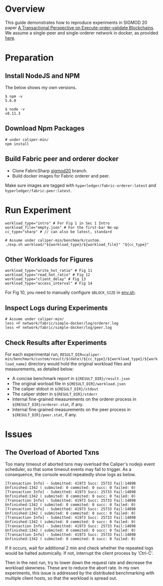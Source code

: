 # Overview
This guide demonstrates how to reproduce experiments in SIGMOD 20 paper [A Transactional Perspective on Execute-order-validate Blockchains](https://dl.acm.org/doi/pdf/10.1145/3318464.3389693?casa_token=mDXF6kWKwNwAAAAA:4bbkxngYNKRuJbjvHGmFT1RcYzwbAJsOKJ_5t0MINsrKTIDPFdqYDjURsY1cbWYV3QkhRBhZvPqyxVw).
We assume a single-peer and single-orderer network in docker, as provided [here](../../network/fabric/simple-docker). 
# Preparation
## Install NodeJS and NPM
The below shows my own versions. 
```
$ npm -v
5.6.0

$ node -v
v8.11.3
```

## Download Npm Packages
```
# under caliper-min/
npm install
```
## Build Fabric peer and orderer docker
* Clone FabricSharp [sigmod20](https://github.com/ooibc88/FabricSharp/tree/sigmod20) branch.
* Build docker images for Fabric orderer and peer. 

Make sure images are tagged with
`hyperledger/fabric-orderer:latest` and  `hyperledger/fabric-peer:latest`.

# Run Experiment
```
workload_type="intro" # For Fig 1 in Sec 1 Intro
workload_file="empty.json" # For the first-bar No-op
cc_type="sharp" # // can also be latest, standard

# Assume under caliper-min/benchmark/custom. 
./exp.sh workload/"${workload_type}/${workload_file}" "${cc_type}"
```

## Other Workloads for Figures
```
workload_type="write_hot_ratio" # Fig 11
workload_type="read_hot_ratio" # Fig 12
workload_type="client_delay" # Fig 13
workload_type="access_interval" # Fig 14
```

For Fig 10, you need to manually configure `$BLOCK_SIZE` in [env.sh](env.sh).

## Inspect Logs during Experiments
```
# Assume under caliper-min/
less +F network/fabric/simple-docker/log/orderer.log
less +F network/fabric/simple-docker/log/peer.log
```

## Check Results after Experiments
For each experimental run, `RESULT_DIR=caliper-min/benchmark/custom/result/$(date)/${cc_type}/${workload_type}/${workload_name}` directory would hold the original workload files and measurements, as detailed below: 
* A concise benchmark report in `${RESULT_DIR}/result.json` 
* The original worload file in `${RESULT_DIR}/workload.json`
* The caliper stdout in `${RESULT_DIR}/stdout`
* The caliper stderr in `${RESULT_DIR}/stderr`
* Internal fine-grained measurements on the orderer process in `${RESULT_DIR}/orderer.stat`, if any. 
* Internal fine-grained measurements on the peer process in `${RESULT_DIR}/peer.stat`, if any. 

# Issues
## The Overload of Aborted Txns
Too many timeout of aborted txns may overload the Caliper's nodejs event scheduler, so that some timeout events may fail to trigger. As a consequence, the console would repeatedly show logs as below. 


```
[Transaction Info] - Submitted: 41973 Succ: 25733 Fail:14898 Unfinished:1342 ( submited: 0 commited: 0 succ: 0 failed: 0)
[Transaction Info] - Submitted: 41973 Succ: 25733 Fail:14898 Unfinished:1342 ( submited: 0 commited: 0 succ: 0 failed: 0)
[Transaction Info] - Submitted: 41973 Succ: 25733 Fail:14898 Unfinished:1342 ( submited: 0 commited: 0 succ: 0 failed: 0)
[Transaction Info] - Submitted: 41973 Succ: 25733 Fail:14898 Unfinished:1342 ( submited: 0 commited: 0 succ: 0 failed: 0)
[Transaction Info] - Submitted: 41973 Succ: 25733 Fail:14898 Unfinished:1342 ( submited: 0 commited: 0 succ: 0 failed: 0)
[Transaction Info] - Submitted: 41973 Succ: 25733 Fail:14898 Unfinished:1342 ( submited: 0 commited: 0 succ: 0 failed: 0)
[Transaction Info] - Submitted: 41973 Succ: 25733 Fail:14898 Unfinished:1342 ( submited: 0 commited: 0 succ: 0 failed: 0)
```

If it occurs, wait for additional 2 min and check whether the repeated logs would be halted automically. If not, interrupt the client process by 'Ctrl-C'. 

Then in the next run, try to lower down the request rate and decrease the workload skewness. These are to reduce the abort rate. In my own experiments, this issue is addressed by the distributed benchmarking with multiple client hosts, so that the workload is spread out. 